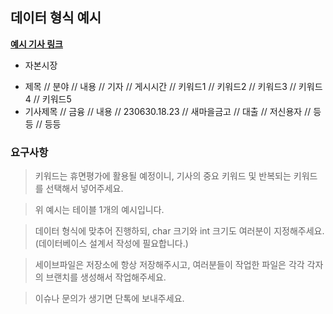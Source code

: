 ## 데이터 형식 예시
[**예시 기사 링크**](http://www.newsprime.co.kr/news/article/?no=605520&sec_no=66)


* 자본시장
- 제목 // 분야 // 내용 // 기자 // 게시시간 // 키워드1 // 키워드2 // 키워드3 // 키워드4 // 키워드5
- 기사제목 // 금융 // 내용 // 230630.18.23 // 새마을금고 // 대출 // 저신용자 // 등등 // 등등


### 요구사항
> 키워드는 휴면평가에 활용될 예정이니, 기사의 중요 키워드 및 반복되는 키워드를 선택해서 넣어주세요.

> 위 예시는 테이블 1개의 예시입니다.

> 데이터 형식에 맞추어 진행하되, char 크기와 int 크기도 여러분이 지정해주세요.(데이터베이스 설계서 작성에 필요합니다.)

> 세이브파일은 저장소에 항상 저장해주시고, 여러분들이 작업한 파일은 각각 각자의 브랜치를 생성해서 작업해주세요.

> 이슈나 문의가 생기면 단톡에 보내주세요.
